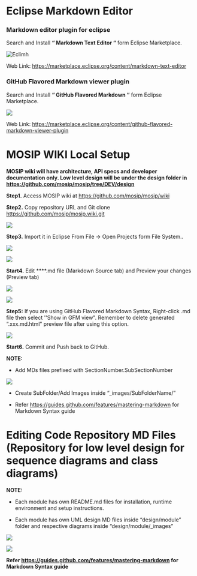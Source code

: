 # Eclipse Markdown Editor

### Markdown editor plugin for eclipse 

Search and Install **“ Markdown Text Editor “**  form Eclipse Marketplace.


![Eclimh](_images/ecl_markdown/0_ecl_plugin_markdown_editor.PNG)
 
 

Web Link:  https://marketplace.eclipse.org/content/markdown-text-editor


### GitHub Flavored Markdown viewer plugin

Search and Install **“ GitHub Flavored Markdown “** form Eclipse Marketplace.


 ![](_images/ecl_markdown/0_gfm_viewr_plugin.PNG)


Web Link:  https://marketplace.eclipse.org/content/github-flavored-markdown-viewer-plugin




# MOSIP WIKI Local Setup

**MOSIP wiki will have architecture, API specs and developer documentation only. Low level design will be under the design folder in https://github.com/mosip/mosip/tree/DEV/design**

**Step1.** Access MOSIP wiki at https://github.com/mosip/mosip/wiki


**Step2.** Copy repository URL and Git clone https://github.com/mosip/mosip.wiki.git


![](_images/ecl_markdown/1_mosip_wiki.PNG)
 

**Step3.** Import it in Eclipse From File -> Open Projects form File System.. 
 

![](_images/ecl_markdown/2_wiki_imort_eclipse.PNG)



![](_images/ecl_markdown/3_mosip_wiki_content.PNG)



**Start4.** Edit ****.md file (Markdown Source tab) and Preview your changes (Preview tab)


 ![](_images/ecl_markdown/4_markdown_source_view.PNG)



 ![](_images/ecl_markdown/5.0_markdown_preview.PNG)
 

**Step5:** If you are using GitHub Flavored Markdown Syntax, Right-click .md file then select ''Show in GFM view".
Remember to delete generated “.xxx.md.html” preview file after using this option. 



 ![](_images/ecl_markdown/5.1_markdown_preview.PNG)



**Start6.** Commit and Push back to GitHub.

**NOTE:** 

- Add MDs files prefixed with SectionNumber.SubSectionNumber

![](_images/ecl_markdown/6_section-subsection.PNG)


- Create SubFolder/Add Images inside “_images/SubFolderName/”


- Refer https://guides.github.com/features/mastering-markdown for Markdown Syntax guide 



# Editing Code Repository MD Files (Repository for low level design for sequence diagrams and class diagrams)

**NOTE:** 

- Each module has own README.md files for installation, runtime environment and setup instructions.

- Each module has own UML design MD files inside “design/module” folder and respective diagrams inside “design/module/_images” 

 

![](_images/ecl_markdown/7_mosip_code_repo_design.PNG)
  


![](_images/ecl_markdown/8_module_design.PNG)



**Refer https://guides.github.com/features/mastering-markdown for Markdown Syntax guide**
